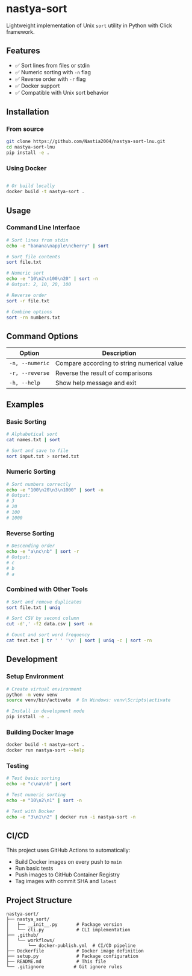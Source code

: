 # nastya-sort

Lightweight implementation of Unix `sort` utility in Python with Click framework.

## Features

- ✅ Sort lines from files or stdin
- ✅ Numeric sorting with `-n` flag
- ✅ Reverse order with `-r` flag
- ✅ Docker support
- ✅ Compatible with Unix sort behavior

## Installation

### From source

```bash
git clone https://github.com/Nastia2004/nastya-sort-lnu.git
cd nastya-sort-lnu
pip install -e .
```

### Using Docker

```bash

# Or build locally
docker build -t nastya-sort .
```

## Usage

### Command Line Interface

```bash
# Sort lines from stdin
echo -e "banana\napple\ncherry" | sort

# Sort file contents
sort file.txt

# Numeric sort
echo -e "10\n2\n100\n20" | sort -n
# Output: 2, 10, 20, 100

# Reverse order
sort -r file.txt

# Combine options
sort -rn numbers.txt
```

## Command Options

| Option | Description |
|--------|-------------|
| `-n, --numeric` | Compare according to string numerical value |
| `-r, --reverse` | Reverse the result of comparisons |
| `-h, --help` | Show help message and exit |

## Examples

### Basic Sorting

```bash
# Alphabetical sort
cat names.txt | sort

# Sort and save to file
sort input.txt > sorted.txt
```

### Numeric Sorting

```bash
# Sort numbers correctly
echo -e "100\n20\n3\n1000" | sort -n
# Output:
# 3
# 20
# 100
# 1000
```

### Reverse Sorting

```bash
# Descending order
echo -e "a\nc\nb" | sort -r
# Output:
# c
# b
# a
```

### Combined with Other Tools

```bash
# Sort and remove duplicates
sort file.txt | uniq

# Sort CSV by second column
cut -d',' -f2 data.csv | sort -n

# Count and sort word frequency
cat text.txt | tr ' ' '\n' | sort | uniq -c | sort -rn
```

## Development

### Setup Environment

```bash
# Create virtual environment
python -m venv venv
source venv/bin/activate  # On Windows: venv\Scripts\activate

# Install in development mode
pip install -e .
```

### Building Docker Image

```bash
docker build -t nastya-sort .
docker run nastya-sort --help
```

### Testing

```bash
# Test basic sorting
echo -e "c\na\nb" | sort

# Test numeric sorting
echo -e "10\n2\n1" | sort -n

# Test with Docker
echo -e "3\n1\n2" | docker run -i nastya-sort -n
```

## CI/CD

This project uses GitHub Actions to automatically:
- Build Docker images on every push to `main`
- Run basic tests
- Push images to GitHub Container Registry
- Tag images with commit SHA and `latest`

## Project Structure

```
nastya-sort/
├── nastya_sort/
│   ├── __init__.py       # Package version
│   └── cli.py            # CLI implementation
├── .github/
│   └── workflows/
│       └── docker-publish.yml  # CI/CD pipeline
├── Dockerfile            # Docker image definition
├── setup.py              # Package configuration
├── README.md             # This file
└── .gitignore           # Git ignore rules
```